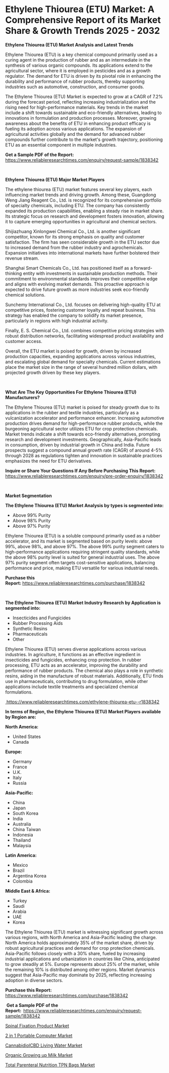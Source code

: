 <p><h1>Ethylene Thiourea (ETU) Market: A Comprehensive Report of its Market Share & Growth Trends 2025 - 2032</h1></p><p><strong>Ethylene Thiourea (ETU) Market Analysis and Latest Trends</strong></p>
<p><p>Ethylene Thiourea (ETU) is a key chemical compound primarily used as a curing agent in the production of rubber and as an intermediate in the synthesis of various organic compounds. Its applications extend to the agricultural sector, where it is employed in pesticides and as a growth regulator. The demand for ETU is driven by its pivotal role in enhancing the durability and performance of rubber products, thereby supporting industries such as automotive, construction, and consumer goods.</p><p>The Ethylene Thiourea (ETU) Market is expected to grow at a CAGR of 7.2% during the forecast period, reflecting increasing industrialization and the rising need for high-performance materials. Key trends in the market include a shift towards sustainable and eco-friendly alternatives, leading to innovations in formulation and production processes. Moreover, growing awareness about the benefits of ETU in enhancing product efficacy is fueling its adoption across various applications. The expansion of agricultural activities globally and the demand for advanced rubber compounds further contribute to the market's growth trajectory, positioning ETU as an essential component in multiple industries.</p></p>
<p><strong>Get a Sample PDF of the Report:&nbsp;</strong> <a href="https://www.reliableresearchtimes.com/enquiry/request-sample/1838342?utm_campaign=2175&utm_medium=2&utm_source=Github&utm_content=ia&utm_term=03022025&utm_id=ethylene-thiourea-etu">https://www.reliableresearchtimes.com/enquiry/request-sample/1838342</a></p>
<p>&nbsp;</p>
<p><strong>Ethylene Thiourea (ETU) Major Market Players</strong></p>
<p><p>The ethylene thiourea (ETU) market features several key players, each influencing market trends and driving growth. Among these, Guangdong Weng Jiang Reagent Co., Ltd. is recognized for its comprehensive portfolio of specialty chemicals, including ETU. The company has consistently expanded its production capabilities, enabling a steady rise in market share. Its strategic focus on research and development fosters innovation, allowing it to capture emerging opportunities in agricultural and chemical sectors.</p><p>Shijiazhuang Xinlongwei Chemical Co., Ltd. is another significant competitor, known for its strong emphasis on quality and customer satisfaction. The firm has seen considerable growth in the ETU sector due to increased demand from the rubber industry and agrochemicals. Expansion initiatives into international markets have further bolstered their revenue stream.</p><p>Shanghai Smart Chemicals Co., Ltd. has positioned itself as a forward-thinking entity with investments in sustainable production methods. Their commitment to environmental standards improves their competitive edge and aligns with evolving market demands. This proactive approach is expected to drive future growth as more industries seek eco-friendly chemical solutions.</p><p>Sunchemy International Co., Ltd. focuses on delivering high-quality ETU at competitive prices, fostering customer loyalty and repeat business. This strategy has enabled the company to solidify its market presence, particularly in regions with high industrial activity.</p><p>Finally, E. S. Chemical Co., Ltd. combines competitive pricing strategies with robust distribution networks, facilitating widespread product availability and customer access.</p><p>Overall, the ETU market is poised for growth, driven by increased production capacities, expanding applications across various industries, and escalating global demand for specialty chemicals. Current estimations place the market size in the range of several hundred million dollars, with projected growth driven by these key players.</p></p>
<p>&nbsp;</p>
<p><strong>What Are The Key Opportunities For Ethylene Thiourea (ETU) Manufacturers?</strong></p>
<p><p>The Ethylene Thiourea (ETU) market is poised for steady growth due to its applications in the rubber and textile industries, particularly as a vulcanization accelerator and performance enhancer. Increasing automotive production drives demand for high-performance rubber products, while the burgeoning agricultural sector utilizes ETU for crop protection chemicals. Market trends indicate a shift towards eco-friendly alternatives, prompting research and development investments. Geographically, Asia-Pacific leads in consumption, driven by industrial growth in China and India. Future prospects suggest a compound annual growth rate (CAGR) of around 4-5% through 2028 as regulations tighten and innovation in sustainable practices emphasizes the need for ETU derivatives.</p></p>
<p><strong>Inquire or Share Your Questions If Any Before Purchasing This Report:</strong> <a href="https://www.reliableresearchtimes.com/enquiry/pre-order-enquiry/1838342?utm_campaign=2175&utm_medium=2&utm_source=Github&utm_content=ia&utm_term=03022025&utm_id=ethylene-thiourea-etu">https://www.reliableresearchtimes.com/enquiry/pre-order-enquiry/1838342</a></p>
<p>&nbsp;</p>
<p><strong>Market Segmentation</strong></p>
<p><strong>The Ethylene Thiourea (ETU) Market Analysis by types is segmented into:</strong></p>
<p><ul><li>Above 99% Purity</li><li>Above 98% Purity</li><li>Above 97% Purity</li></ul></p>
<p><p>Ethylene Thiourea (ETU) is a soluble compound primarily used as a rubber accelerator, and its market is segmented based on purity levels: above 99%, above 98%, and above 97%. The above 99% purity segment caters to high-performance applications requiring stringent quality standards, while the above 98% purity level is suited for general industrial uses. The above 97% purity segment often targets cost-sensitive applications, balancing performance and price, making ETU versatile for various industrial needs.</p></p>
<p><strong>Purchase this Report:&nbsp;</strong><a href="https://www.reliableresearchtimes.com/purchase/1838342?utm_campaign=2175&utm_medium=2&utm_source=Github&utm_content=ia&utm_term=03022025&utm_id=ethylene-thiourea-etu">https://www.reliableresearchtimes.com/purchase/1838342</a></p>
<p>&nbsp;</p>
<p><strong>The Ethylene Thiourea (ETU) Market Industry Research by Application is segmented into:</strong></p>
<p><ul><li>Insecticides and Fungicides</li><li>Rubber Processing Aids</li><li>Synthetic Resins</li><li>Pharmaceuticals</li><li>Other</li></ul></p>
<p><p>Ethylene Thiourea (ETU) serves diverse applications across various industries. In agriculture, it functions as an effective ingredient in insecticides and fungicides, enhancing crop protection. In rubber processing, ETU acts as an accelerator, improving the durability and performance of rubber products. The chemical also plays a role in synthetic resins, aiding in the manufacture of robust materials. Additionally, ETU finds use in pharmaceuticals, contributing to drug formulation, while other applications include textile treatments and specialized chemical formulations.</p></p>
<p><a href="https://www.reliableresearchtimes.com/ethylene-thiourea-etu--r1838342?utm_campaign=2175&utm_medium=2&utm_source=Github&utm_content=ia&utm_term=03022025&utm_id=ethylene-thiourea-etu">&nbsp;https://www.reliableresearchtimes.com/ethylene-thiourea-etu--r1838342</a></p>
<p><strong>In terms of Region, the Ethylene Thiourea (ETU) Market Players available by Region are:</strong></p>
<p>
    <p> <strong> North America: </strong>
        <ul>
            <li>United States</li>
            <li>Canada</li>
        </ul>
        </p> 
    <p> <strong> Europe: </strong>
        <ul>
            <li>Germany</li>
            <li>France</li>
            <li>U.K.</li>
            <li>Italy</li>
            <li>Russia</li>
        </ul>
        </p> 
    <p> <strong> Asia-Pacific: </strong>
        <ul>
            <li>China</li>
            <li>Japan</li>
            <li>South Korea</li>
            <li>India</li>
            <li>Australia</li>
            <li>China Taiwan</li>
            <li>Indonesia</li>
            <li>Thailand</li>
            <li>Malaysia</li>
        </ul>
        </p> 
    <p> <strong> Latin America: </strong>
        <ul>
            <li>Mexico</li>
            <li>Brazil</li>
            <li>Argentina Korea</li>
            <li>Colombia</li>
        </ul>
        </p> 
    <p> <strong> Middle East & Africa: </strong>
        <ul>
            <li>Turkey</li>
            <li>Saudi</li>
            <li>Arabia</li>
            <li>UAE</li>
            <li>Korea</li>
        </ul>
    </p>
    </p>
<p><p>The Ethylene Thiourea (ETU) market is witnessing significant growth across various regions, with North America and Asia-Pacific leading the charge. North America holds approximately 35% of the market share, driven by robust agricultural practices and demand for crop protection chemicals. Asia-Pacific follows closely with a 30% share, fueled by increasing industrial applications and urbanization in countries like China, anticipated to grow steadily at 5%. Europe represents about 25% of the market, while the remaining 10% is distributed among other regions. Market dynamics suggest that Asia-Pacific may dominate by 2025, reflecting increasing adoption in diverse sectors.</p></p>
<p><strong>Purchase this Report: </strong><a href="https://www.reliableresearchtimes.com/purchase/1838342?utm_campaign=2175&utm_medium=2&utm_source=Github&utm_content=ia&utm_term=03022025&utm_id=ethylene-thiourea-etu">https://www.reliableresearchtimes.com/purchase/1838342</a></p>
<p>&nbsp;<strong>Get a Sample PDF of the Report:&nbsp;&nbsp;</strong><a href="https://www.reliableresearchtimes.com/enquiry/request-sample/1838342?utm_campaign=2175&utm_medium=2&utm_source=Github&utm_content=ia&utm_term=03022025&utm_id=ethylene-thiourea-etu">https://www.reliableresearchtimes.com/enquiry/request-sample/1838342</a></p>
<p><strong></strong></p>
<p><p><a href="https://www.linkedin.com/pulse/insightful-spinal-fixation-product-market-analysis-recent-xjujf?utm_campaign=2175&utm_medium=2&utm_source=Github&utm_content=ia&utm_term=03022025&utm_id=ethylene-thiourea-etu">Spinal Fixation Product Market</a></p><p><a href="https://www.linkedin.com/pulse/market-dynamics-2-1-portable-computer-industry-forecast-st6wf?utm_campaign=2175&utm_medium=2&utm_source=Github&utm_content=ia&utm_term=03022025&utm_id=ethylene-thiourea-etu">2 in 1 Portable Computer Market</a></p><p><a href="https://www.linkedin.com/pulse/cannabidiolcbd-living-water-market-analysis-identifying-iyocf?utm_campaign=2175&utm_medium=2&utm_source=Github&utm_content=ia&utm_term=03022025&utm_id=ethylene-thiourea-etu">CannabidiolCBD Living Water Market</a></p><p><a href="https://www.linkedin.com/pulse/detailed-organic-growing-up-milk-market-analysis-2025-2032-size-webkf?utm_campaign=2175&utm_medium=2&utm_source=Github&utm_content=ia&utm_term=03022025&utm_id=ethylene-thiourea-etu">Organic Growing up Milk Market</a></p><p><a href="https://www.linkedin.com/pulse/total-parenteral-nutrition-tpn-bags-market-size-expansion-analysis-ax6bf?utm_campaign=2175&utm_medium=2&utm_source=Github&utm_content=ia&utm_term=03022025&utm_id=ethylene-thiourea-etu">Total Parenteral Nutrition TPN Bags Market</a></p></p>